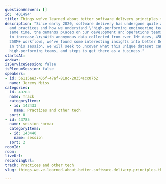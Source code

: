 ```yaml
---
questionAnswers: []
id: '401494'
title: Things we've learned about better software delivery principles through a pandemic
description: "Since early 2020, software delivery has undergone quite a shift in process
  and practices and how we understand \"high-performing engineering teams.\" At the
  same time, the demands placed on our development and operations teams have continued
  to increase.\r\nWith anonymous data collected from over 1M+ devs, 45K+ orgs, and
  250M+ workflows, we've found some interesting insights into better DevOps practices.
  In this session, we will seek to uncover what this unique dataset can tell us about
  high-performing teams, and steps to get there as a business."
startsAt: 
endsAt: 
isServiceSession: false
isPlenumSession: false
speakers:
- id: 56115ae3-406f-47af-818c-20354acc07b2
  name: Jeremy Meiss
categories:
- id: 43783
  name: Track
  categoryItems:
  - id: 143433
    name: Practices and other tech
  sort: 0
- id: 43785
  name: Session Format
  categoryItems:
  - id: 143440
    name: session
  sort: 2
roomId: 
room: 
liveUrl: 
recordingUrl: 
track: Practices and other tech
slug: things-we-ve-learned-about-better-software-delivery-principles-through-a-pandemic

---
```

